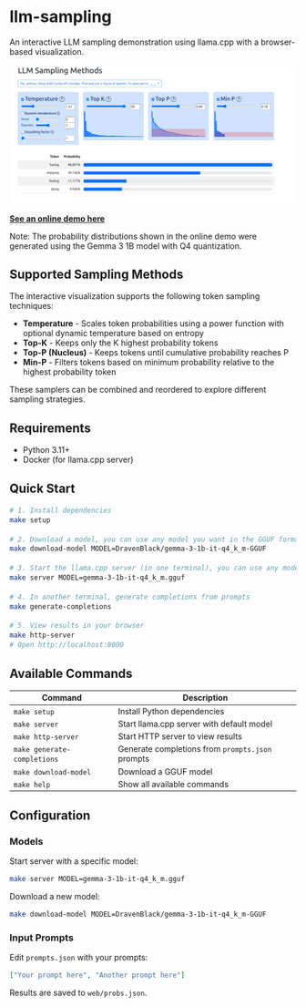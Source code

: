 # llm-sampling

An interactive LLM sampling demonstration using llama.cpp with a browser-based visualization.

![](web/example.png)

[**See an online demo here**](https://anuk909.github.io/llm-sampling/web/)

Note: The probability distributions shown in the online demo were generated using the Gemma 3 1B model with Q4 quantization.

## Supported Sampling Methods

The interactive visualization supports the following token sampling techniques:

- **Temperature** - Scales token probabilities using a power function with optional dynamic temperature based on entropy
- **Top-K** - Keeps only the K highest probability tokens
- **Top-P (Nucleus)** - Keeps tokens until cumulative probability reaches P
- **Min-P** - Filters tokens based on minimum probability relative to the highest probability token

These samplers can be combined and reordered to explore different sampling strategies.

## Requirements

- Python 3.11+
- Docker (for llama.cpp server)

## Quick Start

```bash
# 1. Install dependencies
make setup

# 2. Download a model, you can use any model you want in the GGUF format.
make download-model MODEL=DravenBlack/gemma-3-1b-it-q4_k_m-GGUF

# 3. Start the llama.cpp server (in one terminal), you can use any model you downloaded in the gguf format.
make server MODEL=gemma-3-1b-it-q4_k_m.gguf

# 4. In another terminal, generate completions from prompts
make generate-completions

# 5. View results in your browser
make http-server
# Open http://localhost:8000
```

## Available Commands

| Command                     | Description                                      |
| --------------------------- | ------------------------------------------------ |
| `make setup`                | Install Python dependencies                      |
| `make server`               | Start llama.cpp server with default model        |
| `make http-server`          | Start HTTP server to view results                |
| `make generate-completions` | Generate completions from `prompts.json` prompts |
| `make download-model`       | Download a GGUF model                            |
| `make help`                 | Show all available commands                      |

## Configuration

### Models

Start server with a specific model:

```bash
make server MODEL=gemma-3-1b-it-q4_k_m.gguf
```

Download a new model:

```bash
make download-model MODEL=DravenBlack/gemma-3-1b-it-q4_k_m-GGUF
```

### Input Prompts

Edit `prompts.json` with your prompts:

```json
["Your prompt here", "Another prompt here"]
```

Results are saved to `web/probs.json`.
